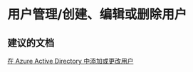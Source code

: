 <properties
    pageTitle="user management/creating, editing, or deleting users"
    description="用户管理/创建、编辑或删除用户"
    service="microsoft.activedirectory"
    resource="activedirectory"
    authors="aashu"
    displayOrder=""
    selfHelpType="generic"
    supportTopicIds="32045789"
    resourceTags=""
    productPesIds="14785"
    cloudEnvironments="public"
/>


# 用户管理/创建、编辑或删除用户


## **建议的文档**
[在 Azure Active Directory 中添加或更改用户](https://azure.microsoft.com/documentation/articles/active-directory-create-users/)



<!--HONumber=Jul16_HO4-->



